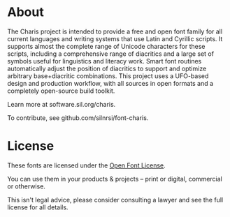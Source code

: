 # About

The Charis project is intended to provide a free and open font family for all
current languages and writing systems that use Latin and Cyrillic scripts. It
supports almost the complete range of Unicode characters for these scripts,
including a comprehensive range of diacritics and a large set of symbols useful
for linguistics and literacy work. Smart font routines automatically adjust the
position of diacritics to support and optimize arbitrary base+diacritic
combinations. This project uses a UFO-based design and production workflow,
with all sources in open formats and a completely open-source build toolkit.

Learn more at software.sil.org/charis.

To contribute, see github.com/silnrsi/font-charis.

# License

These fonts are licensed under the [Open Font
License](https://scripts.sil.org/cms/scripts/page.php?site_id=nrsi&id=OFL).

You can use them in your products & projects – print or digital, commercial or
otherwise.

This isn't legal advice, please consider consulting a lawyer and see the full
license for all details.
